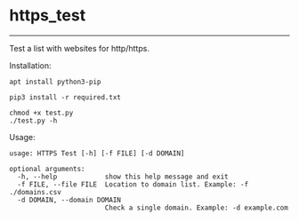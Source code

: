 # https_test

***

Test a list with websites for http/https.

Installation:
```Shell
apt install python3-pip
```

```Shell
pip3 install -r required.txt
```

```Shell
chmod +x test.py
./test.py -h
```

Usage:
```Shell
usage: HTTPS Test [-h] [-f FILE] [-d DOMAIN]

optional arguments:
  -h, --help            show this help message and exit
  -f FILE, --file FILE  Location to domain list. Example: -f ./domains.csv
  -d DOMAIN, --domain DOMAIN
                        Check a single domain. Example: -d example.com
```
